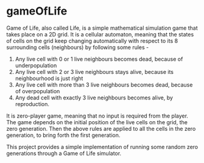 ﻿# gameOfLife

Game of Life, also called Life, is a simple mathematical simulation game that takes place on a 2D grid. It is a cellular automaton, meaning that the states of cells on the grid keep changing automatically with respect to its 8 surrounding cells (neighbours) by following some rules - 

1.	Any live cell with 0 or 1 live neighbours becomes dead, because of underpopulation
2.	Any live cell with 2 or 3 live neighbours stays alive, because its neighbourhood is just right
3.	Any live cell with more than 3 live neighbours becomes dead, because of overpopulation
4.	Any dead cell with exactly 3 live neighbours becomes alive, by reproduction.

It is zero-player game, meaning that no input is required from the player. The game depends on the initial position of the live cells on the grid, the zero generation. Then the above rules are applied to all the cells in the zero generation, to bring forth the first generation. 

This project provides a simple implementation of running some random zero generations through a Game of Life simulator.
